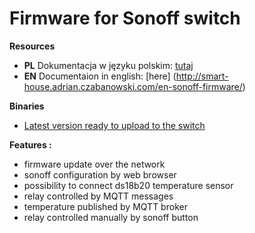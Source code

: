 # Firmware for Sonoff switch

**Resources**
* **PL** Dokumentacja w języku polskim: [tutaj](http://smart-house.adrian.czabanowski.com/firmware-sonoff/)
* **EN** Documentaion in english: [here] (http://smart-house.adrian.czabanowski.com/en-sonoff-firmware/)


**Binaries**
* [Latest version ready to upload to the switch](https://github.com/tschaban/SONOFF-Firmwares/tree/master/Basic/)

**Features :**
* firmware update over the network
* sonoff configuration by web browser
* possibility to connect ds18b20 temperature sensor
* relay controlled by MQTT messages
* temperature published by MQTT broker
* relay controlled manually by sonoff button
